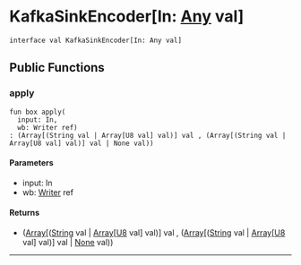 # KafkaSinkEncoder\[In: [Any](builtin-Any) val\]

```pony
interface val KafkaSinkEncoder[In: Any val]
```

## Public Functions

### apply

```pony
fun box apply(
  input: In,
  wb: Writer ref)
: (Array[(String val | Array[U8 val] val)] val , (Array[(String val | Array[U8 val] val)] val | None val))
```
#### Parameters

*   input: In
*   wb: [Writer](buffered-Writer) ref

#### Returns

* ([Array](builtin-Array)\[([String](builtin-String) val | [Array](builtin-Array)\[[U8](builtin-U8) val\] val)\] val , ([Array](builtin-Array)\[([String](builtin-String) val | [Array](builtin-Array)\[[U8](builtin-U8) val\] val)\] val | [None](builtin-None) val))

---


